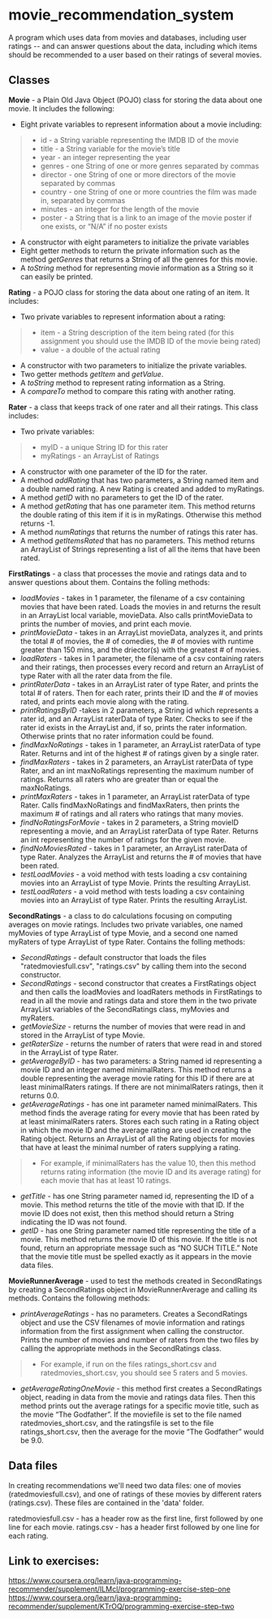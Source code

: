 # movie_recommendation_system
A program which uses data from movies and databases, including user ratings -- and can answer questions about the data, including which items should be recommended to a user based on their ratings of several movies.

## Classes

<b>Movie</b> - a Plain Old Java Object (POJO) class for storing the data about one movie. It includes the following:
* Eight private variables to represent information about a movie including:
>* id - a String variable representing the IMDB ID of the movie
>* title - a String variable for the movie’s title
>* year - an integer representing the year
>* genres - one String of one or more genres separated by commas
>* director - one String of one or more directors of the movie separated by commas
>* country - one String of one or more countries the film was made in, separated by commas
>* minutes - an integer for the length of the movie
>* poster - a String that is a link to an image of the movie poster if one exists, or “N/A” if no poster exists
* A constructor with eight parameters to initialize the private variables
* Eight getter methods to return the private information such as the method *getGenres* that returns a String of all the genres for this movie.
* A *toString* method for representing movie information as a String so it can easily be printed.

<b>Rating</b> - a POJO class for storing the data about one rating of an item. It includes:
* Two private variables to represent information about a rating:
>* item - a String description of the item being rated (for this assignment you should use the IMDB ID of the movie being rated)
>* value - a double of the actual rating
* A constructor with two parameters to initialize the private variables.
* Two getter methods *getItem* and *getValue*.
* A *toString* method to represent rating information as a String.
* A *compareTo* method to compare this rating with another rating.

<b>Rater</b> - a class that keeps track of one rater and all their ratings. This class includes:
* Two private variables:
>* myID - a unique String ID for this rater
>* myRatings - an ArrayList of Ratings
* A constructor with one parameter of the ID for the rater.
* A method *addRating* that has two parameters, a String named item and a double named rating. A new Rating is created and added to myRatings.
* A method *getID* with no parameters to get the ID of the rater.
* A method *getRating* that has one parameter item. This method returns the double rating of this item if it is in myRatings. Otherwise this method returns -1.
* A method *numRatings* that returns the number of ratings this rater has.
* A method *getItemsRated* that has no parameters. This method returns an ArrayList of Strings representing a list of all the items that have been rated. 

<b>FirstRatings</b> - a class that processes the movie and ratings data and to answer questions about them. Contains the folling methods:

* *loadMovies* - takes in 1 parameter, the filename of a csv containing movies that have been rated. Loads the movies in and returns the result in an ArrayList local variable, movieData. Also calls printMovieData to prints the number of movies, and print each movie.
* *printMovieData* - takes in an ArrayList movieData, analyzes it, and prints the total # of movies, the # of comedies, the # of movies with runtime greater than 150 mins, and the driector(s) with the greatest # of movies.
* *loadRaters* - takes in 1 parameter, the filename of a csv containing raters and their ratings, then processes every record and return an ArrayList of type Rater with all the rater data from the file. 
* *printRaterData* - takes in an ArrayList rater of type Rater, and prints the total # of raters. Then for each rater, prints their ID and the # of movies rated, and prints each movie along with the rating. 
* *printRatingsByID* -takes in 2 parameters, a String id which represents a rater id, and an ArrayList raterData of type Rater. Checks to see if the rater id exists in the ArrayList and, if so, prints the rater information. Otherwise prints that no rater information could be found. 
* *findMaxNoRatings* - takes in 1 parameter, an ArrayList raterData of type Rater. Returns and int of the highest # of ratings given by a single rater.
* *findMaxRaters* - takes in 2 parameters, an ArrayList raterData of type Rater, and an int maxNoRatings representing the maximum number of ratings. Returns all raters who are greater than or equal the maxNoRatings. 
* *printMaxRaters* - takes in 1 parameter, an ArrayList raterData of type Rater. Calls findMaxNoRatings and findMaxRaters, then prints the maximum # of ratings and all raters who ratings that many movies. 
* *findNoRatingsForMovie* - takes in 2 parameters, a String movieID representing a movie, and an ArrayList raterData of type Rater. Returns an int representing the number of ratings for the given movie.
* *findNoMoviesRated* - takes in 1 parameter, an ArrayList raterData of type Rater. Analyzes the ArrayList and returns the # of movies that have been rated.
* *testLoadMovies* - a void method with tests loading a csv containing movies into an ArrayList of type Movie. Prints the resulting ArrayList.
* *testLoadRaters* - a void method with tests loading a csv containing movies into an ArrayList of type Rater. Prints the resulting ArrayList.

<b>SecondRatings</b> - a class to do calculations focusing on computing averages on movie ratings. Includes two private variables, one named myMovies of type ArrayList of type Movie, and a second one named myRaters of type ArrayList of type Rater. Contains the folling methods:

* *SecondRatings* - default constructor that loads the files "ratedmoviesfull.csv", "ratings.csv" by calling them into the second constructor.
* *SecondRatings* - second constructor that creates a FirstRatings object and then calls the loadMovies and loadRaters methods in FirstRatings to read in all the movie and ratings data and store them in the two private ArrayList variables of the SecondRatings class, myMovies and myRaters.
* *getMovieSize* - returns the number of movies that were read in and stored in the ArrayList of type Movie.
* *getRaterSize* - returns the number of raters that were read in and stored in the ArrayList of type Rater.
* *getAverageByID* - has two parameters: a String named id representing a movie ID and an integer named minimalRaters. This method returns a double representing the average movie rating for this ID if there are at least minimalRaters ratings. If there are not minimalRaters ratings, then it returns 0.0.
* *getAverageRatings* - has one int parameter named minimalRaters. This method finds the average rating for every movie that has been rated by at least minimalRaters raters. Stores each such rating in a Rating object in which the movie ID and the average rating are used in creating the Rating object. Returns an ArrayList of all the Rating objects for movies that have at least the minimal number of raters supplying a rating. 
>* For example, if minimalRaters has the value 10, then this method returns rating information (the movie ID and its average rating) for each movie that has at least 10 ratings. 
* *getTitle* - has one String parameter named id, representing the ID of a movie. This method returns the title of the movie with that ID. If the movie ID does not exist, then this method should return a String indicating the ID was not found.
* *getID* - has one String parameter named title representing the title of a movie. This method returns the movie ID of this movie. If the title is not found, return an appropriate message such as “NO SUCH TITLE.”  Note that the movie title must be spelled exactly as it appears in the movie data files.

<b>MovieRunnerAverage</b> - used to test the methods created in SecondRatings by creating a SecondRatings object in MovieRunnerAverage and calling its methods. Contains the following methods:

* *printAverageRatings* - has no parameters. Creates a SecondRatings object and use the CSV filenames of movie information and ratings information from the first assignment when calling the constructor. Prints the number of movies and number of raters from the two files by calling the appropriate methods in the SecondRatings class. 
>* For example, if run on the files ratings_short.csv and ratedmovies_short.csv, you should see 5 raters and 5 movies.
* *getAverageRatingOneMovie* - this method first creates a SecondRatings object, reading in data from the movie and ratings data files. Then this method prints out the average ratings for a specific movie title, such as  the movie “The Godfather”. If the moviefile is set to the file named ratedmovies_short.csv, and the ratingsfile is set to the file ratings_short.csv, then the average for the movie “The Godfather”  would be 9.0.

## Data files

In creating recommendations we'll need two data files: one of movies (ratedmoviesfull.csv), and one of ratings of these movies by different raters (ratings.csv). These files are contained in the 'data' folder. 

ratedmoviesfull.csv - has a header row as the first line, first followed by one line for each movie.
ratings.csv - has a header first followed by one line for each rating.

## Link to exercises:
https://www.coursera.org/learn/java-programming-recommender/supplement/ILMcl/programming-exercise-step-one
https://www.coursera.org/learn/java-programming-recommender/supplement/KTrOQ/programming-exercise-step-two